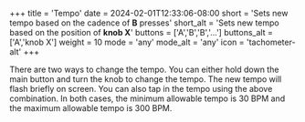 +++
title = 'Tempo'
date = 2024-02-01T12:33:06-08:00
short = 'Sets new tempo based on the cadence of **B** presses'
short_alt = 'Sets new tempo based on the position of **knob X**'
buttons = ['A','B','B','...']
buttons_alt = ['A','knob X']
weight = 10
mode = 'any'
mode_alt = 'any'
icon = 'tachometer-alt'
+++

There are two ways to change the tempo. You can either hold down the main button and turn the knob to change the tempo. The new tempo will flash briefly on screen. You can also tap in the tempo using the above combination. In both cases, the minimum allowable tempo is 30 BPM and the maximum allowable tempo is 300 BPM.
